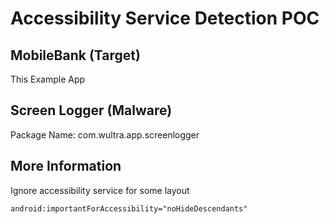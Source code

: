 # Accessibility Service Detection POC

## MobileBank (Target)
This Example App

## Screen Logger (Malware)
Package Name: com.wultra.app.screenlogger

## More Information
Ignore accessibility service for some layout

`android:importantForAccessibility="noHideDescendants"`
